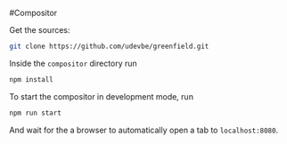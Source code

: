 #Compositor

Get the sources: 

```bash
git clone https://github.com/udevbe/greenfield.git
```

  Inside the `compositor` directory run 
  
  ```bash
  npm install
  ``` 
  
  To start the compositor in development mode, run 
  
  ```bash
  npm run start
  ``` 
  
  And wait for the a browser to automatically open a tab to `localhost:8080`.